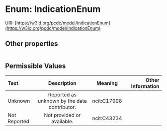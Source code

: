 
# Enum: IndicationEnum




URI: [https://w3id.org/pcdc/model/IndicationEnum](https://w3id.org/pcdc/model/IndicationEnum)


## Other properties

|  |  |  |
| --- | --- | --- |

## Permissible Values

| Text | Description | Meaning | Other Information |
| :--- | :---: | :---: | ---: |
| Unknown | Reported as unknown by the data contributor. | ncit:C17998 |  |
| Not Reported | Not provided or available. | ncit:C43234 |  |


